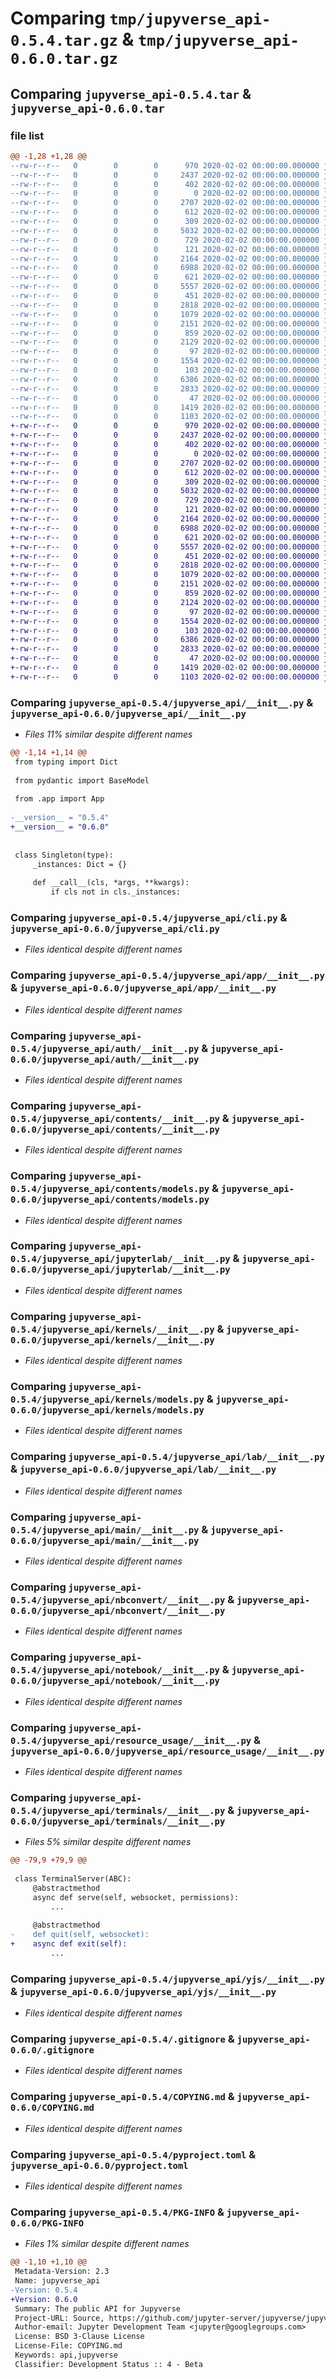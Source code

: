 # Comparing `tmp/jupyverse_api-0.5.4.tar.gz` & `tmp/jupyverse_api-0.6.0.tar.gz`

## Comparing `jupyverse_api-0.5.4.tar` & `jupyverse_api-0.6.0.tar`

### file list

```diff
@@ -1,28 +1,28 @@
--rw-r--r--   0        0        0      970 2020-02-02 00:00:00.000000 jupyverse_api-0.5.4/jupyverse_api/__init__.py
--rw-r--r--   0        0        0     2437 2020-02-02 00:00:00.000000 jupyverse_api-0.5.4/jupyverse_api/cli.py
--rw-r--r--   0        0        0      402 2020-02-02 00:00:00.000000 jupyverse_api-0.5.4/jupyverse_api/exceptions.py
--rw-r--r--   0        0        0        0 2020-02-02 00:00:00.000000 jupyverse_api-0.5.4/jupyverse_api/py.typed
--rw-r--r--   0        0        0     2707 2020-02-02 00:00:00.000000 jupyverse_api-0.5.4/jupyverse_api/app/__init__.py
--rw-r--r--   0        0        0      612 2020-02-02 00:00:00.000000 jupyverse_api-0.5.4/jupyverse_api/auth/__init__.py
--rw-r--r--   0        0        0      309 2020-02-02 00:00:00.000000 jupyverse_api-0.5.4/jupyverse_api/auth/models.py
--rw-r--r--   0        0        0     5032 2020-02-02 00:00:00.000000 jupyverse_api-0.5.4/jupyverse_api/contents/__init__.py
--rw-r--r--   0        0        0      729 2020-02-02 00:00:00.000000 jupyverse_api-0.5.4/jupyverse_api/contents/models.py
--rw-r--r--   0        0        0      121 2020-02-02 00:00:00.000000 jupyverse_api-0.5.4/jupyverse_api/frontend/__init__.py
--rw-r--r--   0        0        0     2164 2020-02-02 00:00:00.000000 jupyverse_api-0.5.4/jupyverse_api/jupyterlab/__init__.py
--rw-r--r--   0        0        0     6988 2020-02-02 00:00:00.000000 jupyverse_api-0.5.4/jupyverse_api/kernels/__init__.py
--rw-r--r--   0        0        0      621 2020-02-02 00:00:00.000000 jupyverse_api-0.5.4/jupyverse_api/kernels/models.py
--rw-r--r--   0        0        0     5557 2020-02-02 00:00:00.000000 jupyverse_api-0.5.4/jupyverse_api/lab/__init__.py
--rw-r--r--   0        0        0      451 2020-02-02 00:00:00.000000 jupyverse_api-0.5.4/jupyverse_api/login/__init__.py
--rw-r--r--   0        0        0     2818 2020-02-02 00:00:00.000000 jupyverse_api-0.5.4/jupyverse_api/main/__init__.py
--rw-r--r--   0        0        0     1079 2020-02-02 00:00:00.000000 jupyverse_api-0.5.4/jupyverse_api/nbconvert/__init__.py
--rw-r--r--   0        0        0     2151 2020-02-02 00:00:00.000000 jupyverse_api-0.5.4/jupyverse_api/notebook/__init__.py
--rw-r--r--   0        0        0      859 2020-02-02 00:00:00.000000 jupyverse_api-0.5.4/jupyverse_api/resource_usage/__init__.py
--rw-r--r--   0        0        0     2129 2020-02-02 00:00:00.000000 jupyverse_api-0.5.4/jupyverse_api/terminals/__init__.py
--rw-r--r--   0        0        0       97 2020-02-02 00:00:00.000000 jupyverse_api-0.5.4/jupyverse_api/terminals/models.py
--rw-r--r--   0        0        0     1554 2020-02-02 00:00:00.000000 jupyverse_api-0.5.4/jupyverse_api/yjs/__init__.py
--rw-r--r--   0        0        0      103 2020-02-02 00:00:00.000000 jupyverse_api-0.5.4/jupyverse_api/yjs/models.py
--rw-r--r--   0        0        0     6386 2020-02-02 00:00:00.000000 jupyverse_api-0.5.4/.gitignore
--rw-r--r--   0        0        0     2833 2020-02-02 00:00:00.000000 jupyverse_api-0.5.4/COPYING.md
--rw-r--r--   0        0        0       47 2020-02-02 00:00:00.000000 jupyverse_api-0.5.4/README.md
--rw-r--r--   0        0        0     1419 2020-02-02 00:00:00.000000 jupyverse_api-0.5.4/pyproject.toml
--rw-r--r--   0        0        0     1103 2020-02-02 00:00:00.000000 jupyverse_api-0.5.4/PKG-INFO
+-rw-r--r--   0        0        0      970 2020-02-02 00:00:00.000000 jupyverse_api-0.6.0/jupyverse_api/__init__.py
+-rw-r--r--   0        0        0     2437 2020-02-02 00:00:00.000000 jupyverse_api-0.6.0/jupyverse_api/cli.py
+-rw-r--r--   0        0        0      402 2020-02-02 00:00:00.000000 jupyverse_api-0.6.0/jupyverse_api/exceptions.py
+-rw-r--r--   0        0        0        0 2020-02-02 00:00:00.000000 jupyverse_api-0.6.0/jupyverse_api/py.typed
+-rw-r--r--   0        0        0     2707 2020-02-02 00:00:00.000000 jupyverse_api-0.6.0/jupyverse_api/app/__init__.py
+-rw-r--r--   0        0        0      612 2020-02-02 00:00:00.000000 jupyverse_api-0.6.0/jupyverse_api/auth/__init__.py
+-rw-r--r--   0        0        0      309 2020-02-02 00:00:00.000000 jupyverse_api-0.6.0/jupyverse_api/auth/models.py
+-rw-r--r--   0        0        0     5032 2020-02-02 00:00:00.000000 jupyverse_api-0.6.0/jupyverse_api/contents/__init__.py
+-rw-r--r--   0        0        0      729 2020-02-02 00:00:00.000000 jupyverse_api-0.6.0/jupyverse_api/contents/models.py
+-rw-r--r--   0        0        0      121 2020-02-02 00:00:00.000000 jupyverse_api-0.6.0/jupyverse_api/frontend/__init__.py
+-rw-r--r--   0        0        0     2164 2020-02-02 00:00:00.000000 jupyverse_api-0.6.0/jupyverse_api/jupyterlab/__init__.py
+-rw-r--r--   0        0        0     6988 2020-02-02 00:00:00.000000 jupyverse_api-0.6.0/jupyverse_api/kernels/__init__.py
+-rw-r--r--   0        0        0      621 2020-02-02 00:00:00.000000 jupyverse_api-0.6.0/jupyverse_api/kernels/models.py
+-rw-r--r--   0        0        0     5557 2020-02-02 00:00:00.000000 jupyverse_api-0.6.0/jupyverse_api/lab/__init__.py
+-rw-r--r--   0        0        0      451 2020-02-02 00:00:00.000000 jupyverse_api-0.6.0/jupyverse_api/login/__init__.py
+-rw-r--r--   0        0        0     2818 2020-02-02 00:00:00.000000 jupyverse_api-0.6.0/jupyverse_api/main/__init__.py
+-rw-r--r--   0        0        0     1079 2020-02-02 00:00:00.000000 jupyverse_api-0.6.0/jupyverse_api/nbconvert/__init__.py
+-rw-r--r--   0        0        0     2151 2020-02-02 00:00:00.000000 jupyverse_api-0.6.0/jupyverse_api/notebook/__init__.py
+-rw-r--r--   0        0        0      859 2020-02-02 00:00:00.000000 jupyverse_api-0.6.0/jupyverse_api/resource_usage/__init__.py
+-rw-r--r--   0        0        0     2124 2020-02-02 00:00:00.000000 jupyverse_api-0.6.0/jupyverse_api/terminals/__init__.py
+-rw-r--r--   0        0        0       97 2020-02-02 00:00:00.000000 jupyverse_api-0.6.0/jupyverse_api/terminals/models.py
+-rw-r--r--   0        0        0     1554 2020-02-02 00:00:00.000000 jupyverse_api-0.6.0/jupyverse_api/yjs/__init__.py
+-rw-r--r--   0        0        0      103 2020-02-02 00:00:00.000000 jupyverse_api-0.6.0/jupyverse_api/yjs/models.py
+-rw-r--r--   0        0        0     6386 2020-02-02 00:00:00.000000 jupyverse_api-0.6.0/.gitignore
+-rw-r--r--   0        0        0     2833 2020-02-02 00:00:00.000000 jupyverse_api-0.6.0/COPYING.md
+-rw-r--r--   0        0        0       47 2020-02-02 00:00:00.000000 jupyverse_api-0.6.0/README.md
+-rw-r--r--   0        0        0     1419 2020-02-02 00:00:00.000000 jupyverse_api-0.6.0/pyproject.toml
+-rw-r--r--   0        0        0     1103 2020-02-02 00:00:00.000000 jupyverse_api-0.6.0/PKG-INFO
```

### Comparing `jupyverse_api-0.5.4/jupyverse_api/__init__.py` & `jupyverse_api-0.6.0/jupyverse_api/__init__.py`

 * *Files 11% similar despite different names*

```diff
@@ -1,14 +1,14 @@
 from typing import Dict
 
 from pydantic import BaseModel
 
 from .app import App
 
-__version__ = "0.5.4"
+__version__ = "0.6.0"
 
 
 class Singleton(type):
     _instances: Dict = {}
 
     def __call__(cls, *args, **kwargs):
         if cls not in cls._instances:
```

### Comparing `jupyverse_api-0.5.4/jupyverse_api/cli.py` & `jupyverse_api-0.6.0/jupyverse_api/cli.py`

 * *Files identical despite different names*

### Comparing `jupyverse_api-0.5.4/jupyverse_api/app/__init__.py` & `jupyverse_api-0.6.0/jupyverse_api/app/__init__.py`

 * *Files identical despite different names*

### Comparing `jupyverse_api-0.5.4/jupyverse_api/auth/__init__.py` & `jupyverse_api-0.6.0/jupyverse_api/auth/__init__.py`

 * *Files identical despite different names*

### Comparing `jupyverse_api-0.5.4/jupyverse_api/contents/__init__.py` & `jupyverse_api-0.6.0/jupyverse_api/contents/__init__.py`

 * *Files identical despite different names*

### Comparing `jupyverse_api-0.5.4/jupyverse_api/contents/models.py` & `jupyverse_api-0.6.0/jupyverse_api/contents/models.py`

 * *Files identical despite different names*

### Comparing `jupyverse_api-0.5.4/jupyverse_api/jupyterlab/__init__.py` & `jupyverse_api-0.6.0/jupyverse_api/jupyterlab/__init__.py`

 * *Files identical despite different names*

### Comparing `jupyverse_api-0.5.4/jupyverse_api/kernels/__init__.py` & `jupyverse_api-0.6.0/jupyverse_api/kernels/__init__.py`

 * *Files identical despite different names*

### Comparing `jupyverse_api-0.5.4/jupyverse_api/kernels/models.py` & `jupyverse_api-0.6.0/jupyverse_api/kernels/models.py`

 * *Files identical despite different names*

### Comparing `jupyverse_api-0.5.4/jupyverse_api/lab/__init__.py` & `jupyverse_api-0.6.0/jupyverse_api/lab/__init__.py`

 * *Files identical despite different names*

### Comparing `jupyverse_api-0.5.4/jupyverse_api/main/__init__.py` & `jupyverse_api-0.6.0/jupyverse_api/main/__init__.py`

 * *Files identical despite different names*

### Comparing `jupyverse_api-0.5.4/jupyverse_api/nbconvert/__init__.py` & `jupyverse_api-0.6.0/jupyverse_api/nbconvert/__init__.py`

 * *Files identical despite different names*

### Comparing `jupyverse_api-0.5.4/jupyverse_api/notebook/__init__.py` & `jupyverse_api-0.6.0/jupyverse_api/notebook/__init__.py`

 * *Files identical despite different names*

### Comparing `jupyverse_api-0.5.4/jupyverse_api/resource_usage/__init__.py` & `jupyverse_api-0.6.0/jupyverse_api/resource_usage/__init__.py`

 * *Files identical despite different names*

### Comparing `jupyverse_api-0.5.4/jupyverse_api/terminals/__init__.py` & `jupyverse_api-0.6.0/jupyverse_api/terminals/__init__.py`

 * *Files 5% similar despite different names*

```diff
@@ -79,9 +79,9 @@
 
 class TerminalServer(ABC):
     @abstractmethod
     async def serve(self, websocket, permissions):
         ...
 
     @abstractmethod
-    def quit(self, websocket):
+    async def exit(self):
         ...
```

### Comparing `jupyverse_api-0.5.4/jupyverse_api/yjs/__init__.py` & `jupyverse_api-0.6.0/jupyverse_api/yjs/__init__.py`

 * *Files identical despite different names*

### Comparing `jupyverse_api-0.5.4/.gitignore` & `jupyverse_api-0.6.0/.gitignore`

 * *Files identical despite different names*

### Comparing `jupyverse_api-0.5.4/COPYING.md` & `jupyverse_api-0.6.0/COPYING.md`

 * *Files identical despite different names*

### Comparing `jupyverse_api-0.5.4/pyproject.toml` & `jupyverse_api-0.6.0/pyproject.toml`

 * *Files identical despite different names*

### Comparing `jupyverse_api-0.5.4/PKG-INFO` & `jupyverse_api-0.6.0/PKG-INFO`

 * *Files 1% similar despite different names*

```diff
@@ -1,10 +1,10 @@
 Metadata-Version: 2.3
 Name: jupyverse_api
-Version: 0.5.4
+Version: 0.6.0
 Summary: The public API for Jupyverse
 Project-URL: Source, https://github.com/jupyter-server/jupyverse/jupyverse_api
 Author-email: Jupyter Development Team <jupyter@googlegroups.com>
 License: BSD 3-Clause License
 License-File: COPYING.md
 Keywords: api,jupyverse
 Classifier: Development Status :: 4 - Beta
```

